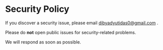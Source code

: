 # Security Policy

If you discover a security issue, please email dibyadyutidas0@gmail.com .

Please do **not** open public issues for security-related problems.

We will respond as soon as possible.
